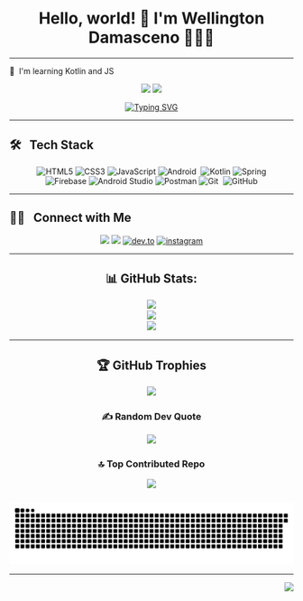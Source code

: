 <h1 align="center">Hello, world! 👋 I'm Wellington Damasceno <!--:man_technologist:-->	👨🏽‍💻 </h1> 

---

🧠  I'm learning Kotlin and JS

<p align="center">
<img src="https://media.giphy.com/media/v1.Y2lkPTc5MGI3NjExcG5wYXVpcWQ5ZWl6cmY2aGJkbWt6NTRrNDViN3Axanp5cmYwMHR2cSZlcD12MV9pbnRlcm5hbF9naWZfYnlfaWQmY3Q9cw/sLoRDJqV5XoOScXOuH/giphy.gif" width="100">
<img src="[https://i.giphy.com/media/v1.Y2lkPTc5MGI3NjExa29hNXE5cGczeW9qYnl1ZThzNHVsNXR4ZzVzeGwyZGp0cWhneWFhbyZlcD12MV9pbnRlcm5hbF9naWZfYnlfaWQmY3Q9Zw/bfrlODgSLqXxS/giphy.gif](https://tenor.com/pt-BR/view/apple-logo-rainbow-gif-12509762)" width="100">
</p>
<p align="center">
<a href="https://git.io/typing-svg"><img src="https://readme-typing-svg.demolab.com?font=Fira+Code&weight=500&size=40&pause=1000&color=42F746&center=true&random=false&width=535&height=60&lines=Mobile+Developer;Android+%7C+IOS+%7C+Kotlin" alt="Typing SVG" /></a>
</p>

---

## 🛠 &nbsp; Tech Stack
<div align="center">
<p>
 
![HTML5](https://img.shields.io/badge/html5-%23E34F26.svg?style=for-the-badge&logo=html5&logoColor=white)
![CSS3](https://img.shields.io/badge/css3-%231572B6.svg?style=for-the-badge&logo=css3&logoColor=white)
![JavaScript](https://img.shields.io/badge/javascript-%23323330.svg?style=for-the-badge&logo=javascript&logoColor=%23F7DF1E)
![Android](https://img.shields.io/badge/Android-3DDC84?style=for-the-badge&logo=android&logoColor=white)&nbsp;
![Kotlin](https://img.shields.io/badge/kotlin-%237F52FF.svg?style=for-the-badge&logo=kotlin&logoColor=white)
![Spring](https://img.shields.io/badge/spring-%236DB33F.svg?style=for-the-badge&logo=spring&logoColor=white)<br />
![Firebase](https://img.shields.io/badge/firebase-ffca28?style=for-the-badge&logo=firebase&logoColor=black)
![Android Studio](https://img.shields.io/badge/android%20studio-346ac1?style=for-the-badge&logo=android%20studio&logoColor=white)
![Postman](https://img.shields.io/badge/Postman-FF6C37?style=for-the-badge&logo=postman&logoColor=white)
![Git](https://img.shields.io/badge/git-%23F05033.svg?style=for-the-badge&logo=git&logoColor=white)&nbsp;
![GitHub](https://img.shields.io/badge/github-%23121011.svg?style=for-the-badge&logo=github&logoColor=white)

</p>
</div>

---
 
## 🤝🏻 &nbsp; Connect with Me
<p align="center">
<a href="https://www.linkedin.com/in/wellington-furtado/"><img src="https://img.shields.io/badge/linkedin-%230077B5.svg?style=for-the-badge&logo=linkedin&logoColor=white"/></a>
<a href="mailto:wellfurtado@gmail.com"><img src="https://img.shields.io/badge/Gmail-D14836?style=for-the-badge&logo=gmail&logoColor=white"/></a>
<a target="_blank" href="https://dev.to/https://dev.to/wellfurtado" style="display: inline-block;"><img src="https://img.shields.io/badge/dev-to?style=for-the-badge&logo=dev-to&logoColor=white&color=black" alt="dev.to" /></a>
<a target="_blank" href="https://www.instagram.com/https://www.instagram.com/wellingtonfurtado/" style="display: inline-block;"><img src="https://img.shields.io/badge/instagram-logo?style=for-the-badge&logo=instagram&logoColor=white&color=%23F35369" alt="instagram" /></a>
</p>

---
<div align="center">
 
## 📊 GitHub Stats:
![](https://github-readme-stats.vercel.app/api?username=wellfurtado&theme=merko&hide_border=false&include_all_commits=false&count_private=false&custom_title=My%20GitHub%20Stats)<br/>
![](https://github-readme-streak-stats.herokuapp.com/?user=wellfurtado&theme=merko&hide_border=false)<br/>
![](https://github-readme-stats.vercel.app/api/top-langs/?username=wellfurtado&theme=merko&hide_border=false&include_all_commits=false&count_private=false&layout=compact)

---

## 🏆 GitHub Trophies
![](https://github-profile-trophy.vercel.app/?username=wellfurtado&theme=radical&no-frame=false&no-bg=true&margin-w=4)

### ✍️ Random Dev Quote
![](https://quotes-github-readme.vercel.app/api?type=horizontal&theme=radical)

### 🔝 Top Contributed Repo
![](https://github-contributor-stats.vercel.app/api?username=wellfurtado&limit=5&theme=dark&combine_all_yearly_contributions=true)

###

![Snake animation](https://github.com/wellfurtado/wellfurtado/blob/output/github-contribution-grid-snake.svg)

---

</div>

<div align="right">
 
[![](https://visitcount.itsvg.in/api?id=wellfurtado&icon=0&color=0)](https://visitcount.itsvg.in)
<!--<img src="https://visitor-badge.laobi.icu/badge?page_id=wellfurtado.wellfurtado&"/> -->
</div>
